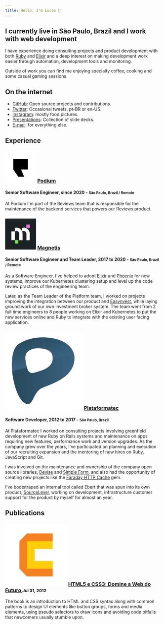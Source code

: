 ```yaml
---
title: Hello, I'm Lucas 👋
---
```


## I currently live in São Paulo, Brazil and I work with web development

I have experience doing consulting projects and product development with both [Ruby](http://www.ruby-lang.org)
and [Elixir](https://elixir-lang.org) and a deep interest on making development work
easier through automation, development tools and monitoring.

Outside of work you can find me enjoying specialty coffee, cooking and some casual
gaming sessions.

## On the internet

* [GitHub](https://github.com/lucasmazza): Open source projects and contributions.
* [Twitter](https://twitter.com/lucasmazza): Occasional tweets, pt-BR or en-US.
* [Instagram](https://instagram.com/lucasmazza): mostly food pictures.
* [Presentations](/presentations/): Collection of slide decks.
* [E-mail](mailto:lucasmazza@hey.com): for everything else.

## Experience

<h3 class='heading-with-icon'>
  <img src='/images/companies/podium.jpg' class='company-icon'>
  <a href='https://podium.com'>Podium</a>
</h3>

#### Senior Software Engineer, since 2020 - <small>São Paulo, Brazil / Remote</small>

At Podium I'm part of the Reviews team that is responsible for the maintenance of
the backend services that powers our Reviews product.

<h3 class='heading-with-icon'>
  <img src='/images/companies/magnetis.jpg' class='company-icon'>
  <a href='https://magnetis.com.br'>Magnetis</a>
</h3>

#### Senior Software Engineer and Team Leader, 2017 to 2020 - <small>São Paulo, Brazil / Remote</small>

As a Software Engineer, I've helped to adopt [Elixir](https://elixir-lang.org) and [Phoenix](http://www.phoenixframework.org)
for new systems, improve our Kubernetes clustering setup and level up the code
review practices of the engineering team.

Later, as the Team Leader of the Platform team, I worked on projects improving
the integration between our product and [Easynvest](https://easynvest.com.br),
while laying ground work of our own investment broker system. The team went from
2 full time engineers to 8 people working on Elixir and Kubernetes to put the
new services online and Ruby to integrate with the existing user facing application.

<h3 class='heading-with-icon'>
  <img src='/images/companies/plataformatec.jpg' class='company-icon'>
  <a href='https://linkedin.com/company/plataformatec'>Plataformatec</a>
</h3>

#### Software Developer, 2012 to 2017 - <small>São Paulo, Brazil</small>

At Plataformatec I worked on consulting projects involving greenfield development
of new Ruby on Rails systems and maintenance on apps requiring new features,
performance work and version upgrades. As the company grew over the years, I've
participated on planning and execution of our recruiting expansion and the mentoring
of new hires on Ruby, JavaScript and Git.

I was involved on the maintenance and ownership of the company open source libraries,
[Devise](https://github.com/heartcombo/devise) and [Simple Form](https://github.com/heartcombo/simple_form),
and also had the opportunity of creating new projects like the [Faraday HTTP Cache](https://github.com/sourcelevel/faraday-http-cache) gem.

I've bootstraped an internal tool called Ebert that was spun into its own product,
[SourceLevel](https://sourcelevel.io), working on development, infrastructure
customer support for the product by myself for almost an year.

## Publications

<h3 class='heading-with-icon'>
  <img src='/images/companies/cdc.jpg' class='company-icon'>
  <a href='https://https://www.casadocodigo.com.br/products/livro-html-css'>
  HTML5 e CSS3: Domine a Web do Futuro
  </a>
  <small>Jul 31, 2012</small>
</h3>


The book is an introduction to HTML and CSS syntax along with common patterns to
design UI elements like button groups, forms and media elements, using pseudo
selectors to draw icons and avoiding code pitfalls that newcomers usually stumble
upon.
